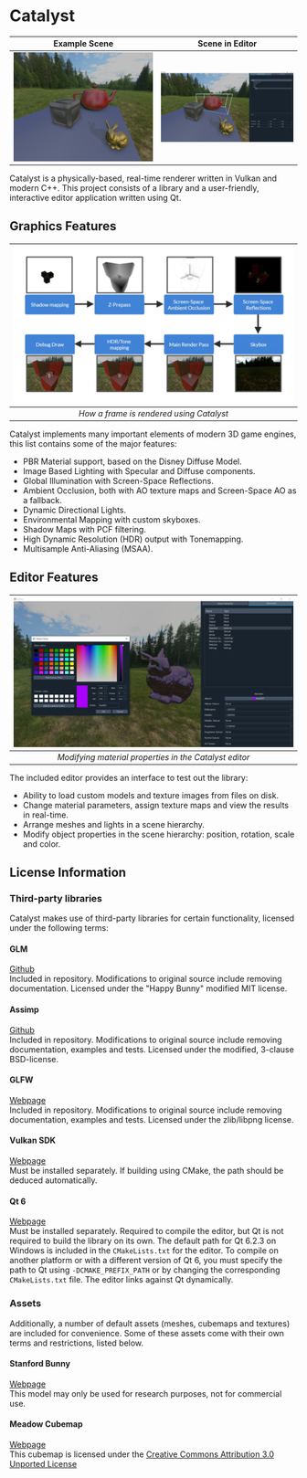# Catalyst
| Example Scene | Scene in Editor |
| --- | --- |
| ![Example Scene](images/engine.png)  | ![Scene in Editor](images/editor.png)  |

Catalyst is a physically-based, real-time renderer written in Vulkan and modern C++. This project consists of a library and a user-friendly, interactive editor application written using Qt.

## Graphics Features
| ![Graphics Flowchart](images/flowchart.png) |
|:--:|
| *How a frame is rendered using Catalyst* |

Catalyst implements many important elements of modern 3D game engines, this list contains some of the major features:

- PBR Material support, based on the Disney Diffuse Model.
- Image Based Lighting with Specular and Diffuse components.
- Global Illumination with Screen-Space Reflections.
- Ambient Occlusion, both with AO texture maps and Screen-Space AO as a fallback.
- Dynamic Directional Lights.
- Environmental Mapping with custom skyboxes.
- Shadow Maps with PCF filtering.
- High Dynamic Resolution (HDR) output with Tonemapping.
- Multisample Anti-Aliasing (MSAA).

## Editor Features
| ![Editor material settings](images/editor-materials.png) |
|:--:|
| *Modifying material properties in the Catalyst editor* |

The included editor provides an interface to test out the library:

- Ability to load custom models and texture images from files on disk.
- Change material parameters, assign texture maps and view the results in real-time.
- Arrange meshes and lights in a scene hierarchy.
- Modify object properties in the scene hierarchy: position, rotation, scale and color.

## License Information

### Third-party libraries
Catalyst makes use of third-party libraries for certain functionality, licensed under the following terms:
#### GLM
[Github](https://github.com/g-truc/glm)\
Included in repository. Modifications to original source include removing documentation. Licensed under the "Happy Bunny" modified MIT license.
#### Assimp
[Github](https://github.com/assimp/assimp)\
Included in repository. Modifications to original source include removing documentation, examples and tests. Licensed under the modified, 3-clause BSD-license.
#### GLFW
[Webpage](https://www.glfw.org/)\
Included in repository. Modifications to original source include removing documentation, examples and tests. Licensed under the zlib/libpng license.
#### Vulkan SDK
[Webpage](https://vulkan.lunarg.com/)\
Must be installed separately. If building using CMake, the path should be deduced automatically.
#### Qt 6
[Webpage](https://www.qt.io/download?hsLang=en)\
Must be installed separately. Required to compile the editor, but Qt is not required to build the library on its own. The default path for Qt 6.2.3 on Windows is included in the `CMakeLists.txt` for the editor. To compile on another platform or with a different version of Qt 6, you must specify the path to Qt using `-DCMAKE_PREFIX_PATH` or by changing the corresponding `CMakeLists.txt` file. The editor links against Qt dynamically.

### Assets
Additionally, a number of default assets (meshes, cubemaps and textures) are included for convenience. Some of these assets come with their own terms and restrictions, listed below.
#### Stanford Bunny
[Webpage](http://graphics.stanford.edu/data/3Dscanrep/)\
This model may only be used for research purposes, not for commercial use.
#### Meadow Cubemap
[Webpage](https://www.humus.name/index.php?page=Cubemap&item=Meadow)\
This cubemap is licensed under the [Creative Commons Attribution 3.0 Unported License](https://creativecommons.org/licenses/by/3.0/)